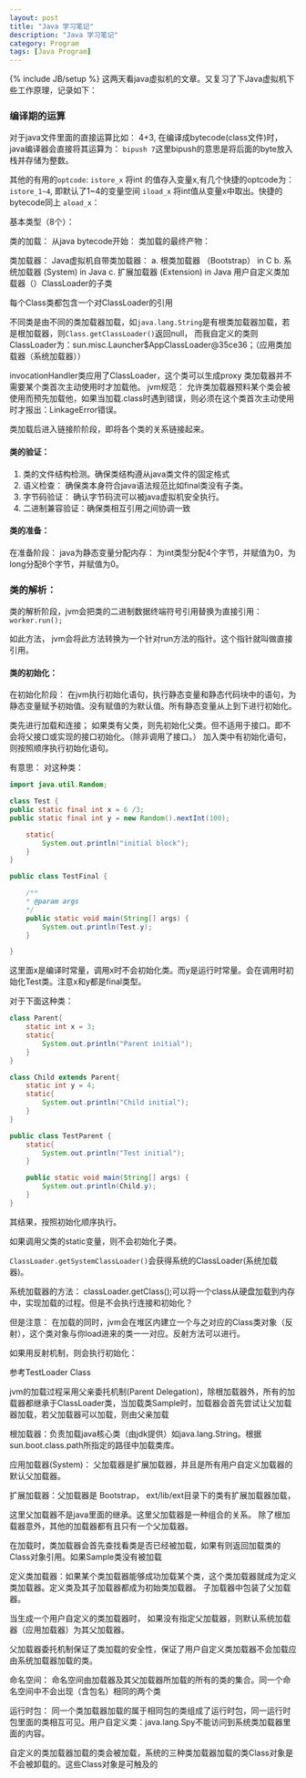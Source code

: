 ```yaml
---
layout: post
title: "Java 学习笔记"
description: "Java 学习笔记"
category: Program
tags: [Java Program]
---
```

{% include JB/setup %}
这两天看java虚拟机的文章。又复习了下Java虚拟机下些工作原理，记录如下：

### 编译期的运算 ###

对于java文件里面的直接运算比如： 4+3, 在编译成bytecode(class文件)时，java编译器会直接将其运算为：
`bipush 7`这里bipush的意思是将后面的byte放入栈并存储为整数。

其他的有用的`optcode`:
`istore_x` 将int 的值存入变量x,有几个快捷的optcode为：`istore_1~4`, 即默认了1~4的变量空间
`iload_x` 将int值从变量x中取出。快捷的bytecode同上
`aload_x`：

基本类型（8个）：

类的加载：
从java bytecode开始：
类加载的最终产物：

类加载器：
Java虚拟机自带类加载器：
a. 根类加载器 （Bootstrap） in C
b. 系统加载器 (System) in Java
c. 扩展加载器 (Extension) in Java
用户自定义类加载器（）ClassLoader的子类

每个Class类都包含一个对ClassLoader的引用

不同类是由不同的类加载器加载，如`java.lang.String`是有根类加载器加载，若是根加载器，则`Class.getClassLoader()`返回null，
而我自定义的类则ClassLoader为：sun.misc.Launcher$AppClassLoader@35ce36；（应用类加载器（系统加载器））

invocationHandler类应用了ClassLoader，这个类可以生成proxy
类加载器并不需要某个类首次主动使用时才加载他。
jvm规范： 允许类加载器预料某个类会被使用而预先加载他，如果当加载.class时遇到错误，则必须在这个类首次主动使用时才报出：LinkageError错误。


类加载后进入链接阶阶段，即将各个类的关系链接起来。

#### 类的验证： ####

1. 类的文件结构检测。确保类结构遵从java类文件的固定格式
2. 语义检查： 确保类本身符合java语法规范比如final类没有子类。
3. 字节码验证： 确认字节码流可以被java虚拟机安全执行。
4. 二进制兼容验证：确保类相互引用之间协调一致

#### 类的准备： ####

在准备阶段： java为静态变量分配内存： 为int类型分配4个字节，并赋值为0，为long分配8个字节，并赋值为0。

### 类的解析： ###

类的解析阶段，jvm会把类的二进制数据终端符号引用替换为直接引用：
`worker.run();`

如此方法， jvm会将此方法转换为一个针对run方法的指针。这个指针就叫做直接引用。

#### 类的初始化： ####

在初始化阶段： 在jvm执行初始化语句，执行静态变量和静态代码块中的语句，为静态变量赋予初始值。没有赋值的为默认值。所有静态变量从上到下进行初始化。

类先进行加载和连接；
如果类有父类，则先初始化父类。但不适用于接口。即不会将父接口或实现的接口初始化。（除非调用了接口。）
加入类中有初始化语句，则按照顺序执行初始化语句。

有意思：
对这种类：

```java
import java.util.Random;

class Test {
public static final int x = 6 /3;
public static final int y = new Random().nextInt(100);

    static{
        System.out.println("initial block");
    }
}

public class TestFinal {

    /**
    * @param args
    */
    public static void main(String[] args) {
        System.out.println(Test.y);
	}

}
```
	
这里面x是编译时常量，调用x时不会初始化类。而y是运行时常量。会在调用时初始化Test类。注意x和y都是final类型。

对于下面这种类：
```java
class Parent{
    static int x = 3;
    static{
        System.out.println("Parent initial");
    }
}

class Child extends Parent{
    static int y = 4;
    static{
        System.out.println("Child initial");
    }
}

public class TestParent {
    static{
        System.out.println("Test initial");
    }

    public static void main(String[] args) {
        System.out.println(Child.y);
    }
}
```

其结果，按照初始化顺序执行。

如果调用父类的static变量，则不会初始化子类。

`ClassLoader.getSystemClassLoader()`会获得系统的ClassLoader(系统加载器)。

系统加载器的方法： classLoader.getClass();可以将一个class从硬盘加载到内存中，实现加载的过程。但是不会执行连接和初始化？

但是注意： 在加载的同时，jvm会在堆区内建立一个与之对应的Class类对象（反射），这个类对象与你load进来的类一一对应。反射方法可以进行。

如果用反射机制，则会执行初始化：

参考TestLoader Class

jvm的加载过程采用父亲委托机制(Parent Delegation)，除根加载器外，所有的加载器都继承于ClassLoader类，当加载类Sample时，加载器会首先尝试让父加载器加载，若父加载器可以加载，则由父亲加载

根加载器：负责加载java核心类（由jdk提供）如java.lang.String。根据sun.boot.class.path所指定的路径中加载类库。

应用加载器(System)： 父加载器是扩展加载器，并且是所有用户自定义加载器的默认父加载器。

扩展加载器：父加载器是 Bootstrap， ext/lib/ext目录下的类有扩展加载器加载，

这里父加载器不是java里面的继承。这里父加载器是一种组合的关系。
除了根加载器意外，其他的加载器都有且只有一个父加载器。

在加载时，类加载器会首先查找看类是否已经被加载，如果有则返回加载类的Class对象引用。如果Sample类没有被加载

定义类加载器：如果某个类加载器能够成功加载某个类，这个类加载器就成为定义类加载器。定义类及其子加载器都成为初始类加载器。
子加载器中包装了父加载器。

当生成一个用户自定义的类加载器时， 如果没有指定父加载器，则默认系统加载器（应用加载器）为其父加载器。

父加载器委托机制保证了类加载的安全性，保证了用户自定义类加载器不会加载应由系统加载器加载的类。

命名空间： 命名空间由加载器及其父加载器所加载的所有的类的集合。同一个命名空间中不会出现（含包名）相同的两个类

运行时包： 同一个类加载器加载的属于相同包的类组成了运行时包，同一运行时包里面的类相互可见。用户自定义类：java.lang.Spy不能访问到系统类加载器里面的内容。

自定义的类加载器加载的类会被加载，系统的三种类加载器加载的类Class对象是不会被卸载的。这些Class对象是可触及的

